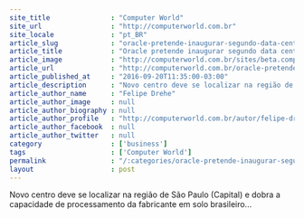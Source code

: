 ```yaml
---
site_title               : "Computer World"
site_url                 : "http://computerworld.com.br"
site_locale              : "pt_BR"
article_slug             : "oracle-pretende-inaugurar-segundo-data-center-no-brasil-ate-2017"
article_title            : "Oracle pretende inaugurar segundo data center no Brasil até 2017"
article_image            : "http://computerworld.com.br/sites/beta.computerworld.com.br/files/news_articles/data_center_2.jpg"
article_url              : "http://computerworld.com.br/oracle-pretende-inaugurar-segundo-data-center-no-brasil-ate-2017"
article_published_at     : "2016-09-20T11:35:00-03:00"
article_description      : "Novo centro deve se localizar na região de São Paulo (Capital) e dobra a capacidade de processamento da fabricante em solo brasileiro..."
article_author_name      : "Felipe Drehe"
article_author_image     : null
article_author_biography : null
article_author_profile   : "http://computerworld.com.br/autor/felipe-dreher"
article_author_facebook  : null
article_author_twitter   : null
category                 : ['business']
tags                     : ['Computer World']
permalink                : "/:categories/oracle-pretende-inaugurar-segundo-data-center-no-brasil-ate-2017/"
layout                   : post
---
```


Novo centro deve se localizar na região de São Paulo (Capital) e dobra a capacidade de processamento da fabricante em solo brasileiro...
